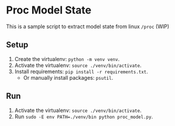 # Proc Model State

This is a sample script to extract model state from linux `/proc` (WIP)

## Setup
1. Create the virtualenv: `python -m venv venv`.
2. Activate the virtualenv: `source ./venv/bin/activate`.
3. Install requirements: `pip install -r requirements.txt`.
    - Or manually install packages: `psutil`.

## Run
1. Activate the virtualenv: `source ./venv/bin/activate`.
2. Run `sudo -E env PATH=./venv/bin python proc_model.py`.